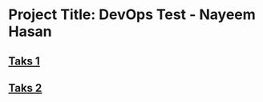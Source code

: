 # Project Title: DevOps Test - Nayeem Hasan

## [Taks 1](./DevOpsTest1/)
## [Taks 2](./DevOpsTest2/)

